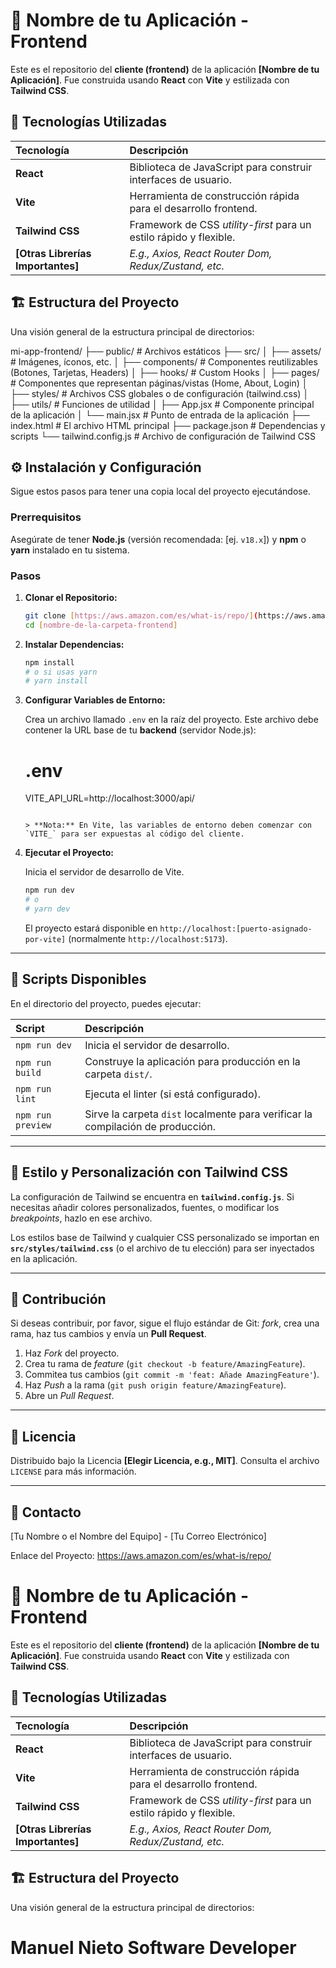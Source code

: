 # 🚀 Nombre de tu Aplicación - Frontend

Este es el repositorio del **cliente (frontend)** de la aplicación **[Nombre de tu Aplicación]**. Fue construida usando **React** con **Vite** y estilizada con **Tailwind CSS**.

## 🌟 Tecnologías Utilizadas

| Tecnología | Descripción |
| :--- | :--- |
| **React** | Biblioteca de JavaScript para construir interfaces de usuario. |
| **Vite** | Herramienta de construcción rápida para el desarrollo frontend. |
| **Tailwind CSS** | Framework de CSS *utility-first* para un estilo rápido y flexible. |
| **[Otras Librerías Importantes]** | *E.g., Axios, React Router Dom, Redux/Zustand, etc.* |

## 🏗️ Estructura del Proyecto

Una visión general de la estructura principal de directorios:

mi-app-frontend/
├── public/                \# Archivos estáticos
├── src/
│   ├── assets/            \# Imágenes, íconos, etc.
│   ├── components/        \# Componentes reutilizables (Botones, Tarjetas, Headers)
│   ├── hooks/             \# Custom Hooks
│   ├── pages/             \# Componentes que representan páginas/vistas (Home, About, Login)
│   ├── styles/            \# Archivos CSS globales o de configuración (tailwind.css)
│   ├── utils/             \# Funciones de utilidad
│   ├── App.jsx            \# Componente principal de la aplicación
│   └── main.jsx           \# Punto de entrada de la aplicación
├── index.html             \# El archivo HTML principal
├── package.json           \# Dependencias y scripts
└── tailwind.config.js     \# Archivo de configuración de Tailwind CSS

## ⚙️ Instalación y Configuración

Sigue estos pasos para tener una copia local del proyecto ejecutándose.

### **Prerrequisitos**

Asegúrate de tener **Node.js** (versión recomendada: [ej. `v18.x`]) y **npm** o **yarn** instalado en tu sistema.

### **Pasos**

1.  **Clonar el Repositorio:**
    ```bash
    git clone [https://aws.amazon.com/es/what-is/repo/](https://aws.amazon.com/es/what-is/repo/)
    cd [nombre-de-la-carpeta-frontend]
    ```

2.  **Instalar Dependencias:**
    ```bash
    npm install
    # o si usas yarn
    # yarn install

3.  **Configurar Variables de Entorno:**

    Crea un archivo llamado `.env` en la raíz del proyecto. Este archivo debe contener la URL base de tu **backend** (servidor Node.js):

    # .env
    VITE_API_URL=http://localhost:3000/api/
    ```

    > **Nota:** En Vite, las variables de entorno deben comenzar con `VITE_` para ser expuestas al código del cliente.

4.  **Ejecutar el Proyecto:**

    Inicia el servidor de desarrollo de Vite.

    ```bash
    npm run dev
    # o
    # yarn dev
    ```

    El proyecto estará disponible en `http://localhost:[puerto-asignado-por-vite]` (normalmente `http://localhost:5173`).

---

## 📜 Scripts Disponibles

En el directorio del proyecto, puedes ejecutar:

| Script | Descripción |
| :--- | :--- |
| `npm run dev` | Inicia el servidor de desarrollo. |
| `npm run build` | Construye la aplicación para producción en la carpeta `dist/`. |
| `npm run lint` | Ejecuta el linter (si está configurado). |
| `npm run preview` | Sirve la carpeta `dist` localmente para verificar la compilación de producción. |

---

## 🎨 Estilo y Personalización con Tailwind CSS

La configuración de Tailwind se encuentra en **`tailwind.config.js`**. Si necesitas añadir colores personalizados, fuentes, o modificar los *breakpoints*, hazlo en ese archivo.

Los estilos base de Tailwind y cualquier CSS personalizado se importan en **`src/styles/tailwind.css`** (o el archivo de tu elección) para ser inyectados en la aplicación.

---

## 🤝 Contribución

Si deseas contribuir, por favor, sigue el flujo estándar de Git: *fork*, crea una rama, haz tus cambios y envía un **Pull Request**.

1.  Haz *Fork* del proyecto.
2.  Crea tu rama de *feature* (`git checkout -b feature/AmazingFeature`).
3.  Commitea tus cambios (`git commit -m 'feat: Añade AmazingFeature'`).
4.  Haz *Push* a la rama (`git push origin feature/AmazingFeature`).
5.  Abre un *Pull Request*.

---

## 📄 Licencia

Distribuido bajo la Licencia **[Elegir Licencia, e.g., MIT]**. Consulta el archivo `LICENSE` para más información.

---

## 📧 Contacto

[Tu Nombre o el Nombre del Equipo] - [Tu Correo Electrónico]

Enlace del Proyecto: https://aws.amazon.com/es/what-is/repo/


# 🚀 Nombre de tu Aplicación - Frontend

Este es el repositorio del **cliente (frontend)** de la aplicación **[Nombre de tu Aplicación]**. Fue construida usando **React** con **Vite** y estilizada con **Tailwind CSS**.

## 🌟 Tecnologías Utilizadas

| Tecnología | Descripción |
| :--- | :--- |
| **React** | Biblioteca de JavaScript para construir interfaces de usuario. |
| **Vite** | Herramienta de construcción rápida para el desarrollo frontend. |
| **Tailwind CSS** | Framework de CSS *utility-first* para un estilo rápido y flexible. |
| **[Otras Librerías Importantes]** | *E.g., Axios, React Router Dom, Redux/Zustand, etc.* |

## 🏗️ Estructura del Proyecto

Una visión general de la estructura principal de directorios:


# Manuel Nieto Software Developer

